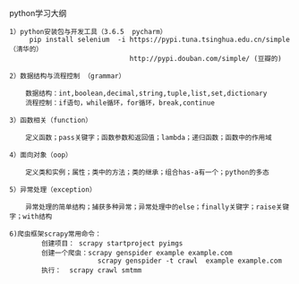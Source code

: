 python学习大纲

    1）python安装包与开发工具（3.6.5  pycharm）
         pip install selenium  -i https://pypi.tuna.tsinghua.edu.cn/simple  （清华的）
					              http://pypi.douban.com/simple/ (豆瓣的)

    2）数据结构与流程控制 （grammar）

        数据结构：int,boolean,decimal,string,tuple,list,set,dictionary
        流程控制：if语句，while循环，for循环，break,continue

    3）函数相关（function）

        定义函数；pass关键字；函数参数和返回值；lambda；递归函数；函数中的作用域

    4）面向对象（oop）

        定义类和实例；属性；类中的方法；类的继承；组合has-a有一个；python的多态

    5）异常处理（exception）

        异常处理的简单结构；捕获多种异常；异常处理中的else；finally关键字；raise关键字；with结构

    6)爬虫框架scrapy常用命令：
            创建项目： scrapy startproject pyimgs
            创建一个爬虫：scrapy genspider example example.com
                          scrapy genspider -t crawl  example example.com
            执行：  scrapy crawl smtmm
